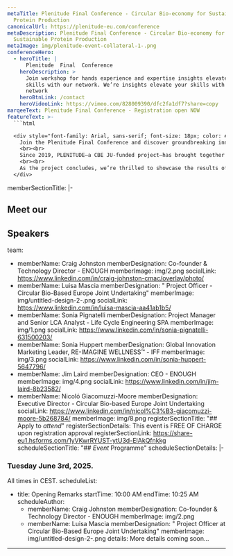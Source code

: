 ```yaml
---
metaTitle: Plenitude Final Conference - Circular Bio-economy for Sustainable
  Protein Production
canonicalUrl: https://plenitude-eu.com/conference
metaDescription: Plenitude Final Conference - Circular Bio-economy for
  Sustainable Protein Production
metaImage: img/plenitude-event-collateral-1-.png
conferenceHero:
  - heroTitle: |
      Plenitude  Final  Conference
    heroDescription: >
      Join workshop for hands experience and expertise insights elevate your
      skills with our network. We’re insights elevate your skills with our
      network
    heroBtnLink: /contact
    heroVideoLink: https://vimeo.com/828009390/dfc2fa1df7?share=copy
marqeeText: Plenitude Final Conference - Registration open NOW
featureText: >-
  ```html

  <div style="font-family: Arial, sans-serif; font-size: 18px; color: #2065ac;">
    Join the Plenitude Final Conference and discover groundbreaking innovations shaping new bio-based value chains and discuss how these can be actualized in the European landscape! Here, you will learn how these solutions provide environmental, economic, and public health benefits while addressing the world’s most pressing sustainability challenges.
    <br><br>
    Since 2019, PLENITUDE—a CBE JU-funded project—has brought together 10 European partners from agri-food, biotechnology, academia, and beyond, with €16.9 million in funding from the Circular Bio-based Europe Joint Undertaking. This consortium has pioneered cutting-edge solutions to advance a sustainable future through a unique circular, minimal-waste process for mycoprotein production and its applications in food and beyond.
    <br><br>
    As the project concludes, we’re thrilled to showcase the results of this transformative journey and host keynote speakers driving innovation and sustainability in the bio-based industry.
  </div>


  ```
memberSectionTitle: |-
  ## Meet our

  ## Speakers
team:
  - memberName: Craig Johnston
    memberDesignation: Co-founder & Technology Director - ENOUGH
    memberImage: img/2.png
    socialLink: https://www.linkedin.com/in/craig-johnston-cmac/overlay/photo/
  - memberName: Luisa Mascia
    memberDesignation: " Project Officer - Circular Bio-Based Europe Joint Undertaking"
    memberImage: img/untitled-design-2-.png
    socialLink: https://www.linkedin.com/in/luisa-mascia-aa41ab1b5/
  - memberName: Sonia Pignatelli
    memberDesignation: Project Manager and Senior LCA Analyst - Life Cycle Engineering SPA
    memberImage: img/1.png
    socialLink: https://www.linkedin.com/in/sonia-pignatelli-631500203/
  - memberName: Sonia Huppert
    memberDesignation: Global Innovation Marketing Leader, RE-IMAGINE WELLNESS™ - IFF
    memberImage: img/3.png
    socialLink: https://www.linkedin.com/in/sonia-huppert-5647796/
  - memberName: Jim Laird
    memberDesignation: CEO - ENOUGH
    memberImage: img/4.png
    socialLink: https://www.linkedin.com/in/jim-laird-8b23582/
  - memberName: Nicoló Giacomuzzi-Moore
    memberDesignation: Executive Director - Circular Bio-based Europe Joint Undertaking
    socialLink: https://www.linkedin.com/in/nicol%C3%B3-giacomuzzi-moore-5b268784/
    memberImage: img/8.png
registerSectionTitle: "## Apply to  *attend*"
registerSectionDetails: This event is FREE OF CHARGE upon registration approval
registerSectionLink: https://share-eu1.hsforms.com/1yVKwrRYUST-ytU3d-EIAkQfnkkg
scheduleSectionTitle: "## *Event* Programme"
scheduleSectionDetails: |-
  ### Tuesday June 3rd, 2025. 

  All times in CEST.
scheduleList:
  - title: Opening Remarks
    startTime: 10:00 AM
    endTime: 10:25 AM
    scheduleAuthor:
      - memberName: Craig Johnston
        memberDesignation: Co-founder & Technology Director - ENOUGH
        memberImage: img/2.png
      - memberName: Luisa Mascia
        memberDesignation: " Project Officer at Circular Bio-Based Europe Joint Undertaking"
        memberImage: img/untitled-design-2-.png
    details: More details coming soon...
---
```

